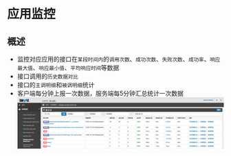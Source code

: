 # 应用监控

## 概述

* 监控对应应用的接口在`某段时间内`的`调用次数`、`成功次数`、`失败次数`、`成功率`、`响应最大值`、`响应最小值`、`平均响应时间`等数据
* 接口调用的`历史数据对比`
* 接口的`主调明细`和`被调明细`统计
* 客户端每分钟上报一次数据，服务端每5分钟汇总统计一次数据
![](images/screenshot_1565062755274.png)